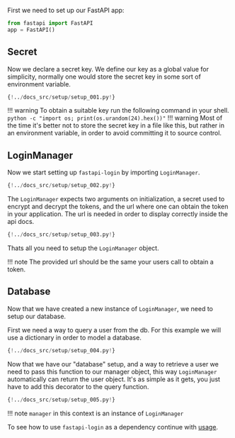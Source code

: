 First we need to set up our FastAPI app:
````python
from fastapi import FastAPI
app = FastAPI()
````

## Secret
Now we declare a secret key. We define our key as a global value for simplicity, 
normally one would store the secret key in some sort of environment variable.

````Python hl_lines="4"
{!../docs_src/setup/setup_001.py!}
````

!!! warning
    To obtain a suitable key run the following command in your shell.
    ````
    python -c "import os; print(os.urandom(24).hex())"
    ````
!!! warning
    Most of the time it's better not to store the secret key in a file like this,
    but rather in an environment variable, in order to avoid committing it to
    source control.

## LoginManager
Now we start setting up ``fastapi-login`` by importing `LoginManager`.
````Python hl_lines="2"
{!../docs_src/setup/setup_002.py!}
````

The ``LoginManager`` expects two arguments on initialization, a secret used to
encrypt and decrypt the tokens, and the url where one can obtain the token in 
your application. The url is needed in order to display correctly inside the api docs.
````python hl_lines="7"
{!../docs_src/setup/setup_003.py!}
````

Thats all you need to setup the ``LoginManager`` object.

!!! note
    The provided url should be the same your users call to obtain a token.

## Database
Now that we have created a new instance of ``LoginManager``, we need to setup
our database.

First we need a way to query a user from the db. For this example we will use
a dictionary in order to model a database.
````python
{!../docs_src/setup/setup_004.py!}
````

Now that we have our "database" setup, and a way to retrieve a user 
we need to pass this function to our manager object, this way ``LoginManager``
automatically can return the user object.
It's as simple as it gets, you just have to add this decorator to the query function.
````python hl_lines="1"
{!../docs_src/setup/setup_005.py!}
````

!!! note 
    ``manager`` in this context is an instance of ``LoginManager`` 

To see how to use ``fastapi-login`` as a dependency continue with [usage](usage.md).